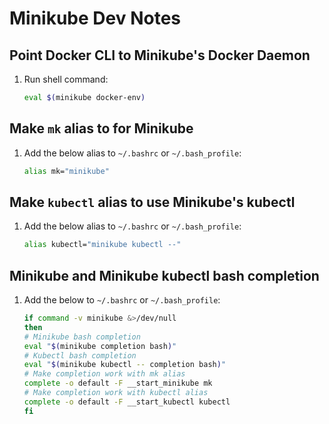 # Minikube Dev Notes

## Point Docker CLI to Minikube's Docker Daemon

1. Run shell command:

    ```sh
    eval $(minikube docker-env)
    ```

## Make `mk` alias to for Minikube

1. Add the below alias to `~/.bashrc` or `~/.bash_profile`:

    ```sh
    alias mk="minikube"
    ```

## Make `kubectl` alias to use Minikube's kubectl

1. Add the below alias to `~/.bashrc` or `~/.bash_profile`:

    ```sh
    alias kubectl="minikube kubectl --"
    ```

## Minikube and Minikube kubectl bash completion

1. Add the below to `~/.bashrc` or `~/.bash_profile`:

    ```sh
    if command -v minikube &>/dev/null
    then
    # Minikube bash completion
    eval "$(minikube completion bash)"
    # Kubectl bash completion
    eval "$(minikube kubectl -- completion bash)"
    # Make completion work with mk alias
    complete -o default -F __start_minikube mk
    # Make completion work with kubectl alias
    complete -o default -F __start_kubectl kubectl
    fi
    ```
